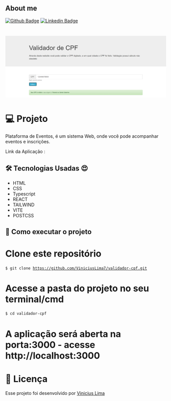 ## About me

[![Github Badge](https://img.shields.io/badge/-Github-000?style=flat-square&logo=Github&logoColor=white&link=https://github.com/ViniciusLima7)](https://github.com/ViniciusLima7)
[![Linkedin Badge](https://img.shields.io/badge/-LinkedIn-blue?style=flat-square&logo=Linkedin&logoColor=white&link=https://www.linkedin.com/in/marcos-vinicius-lima/)](https://www.linkedin.com/in/marcos-vinicius-lima/)

<h1 align="center">
    <img alt="Validador de CPF" title="Projeto" src="https://github.com/ViniciusLima7/validador-cpf/blob/master/assets/capa.png" />
</h1>

# 💻 Projeto

Plataforma de Eventos, é um sistema Web, onde você pode acompanhar eventos e inscrições.

Link da Aplicação : 

## 🛠 Tecnologias Usadas :heart_eyes:

- HTML
- CSS
- Typescript
- REACT
- TAILWIND
- VITE
- POSTCSS

## 🚀 Como executar o projeto

# Clone este repositório

<code>$ git clone https://github.com/ViniciusLima7/validador-cpf.git</code>

# Acesse a pasta do projeto no seu terminal/cmd

<code>$ cd validador-cpf</code>


# A aplicação será aberta na porta:3000 - acesse http://localhost:3000

# 📝 Licença

Esse projeto foi desenvolvido por [Vinicius Lima](https://www.linkedin.com/in/marcos-vinicius-lima/)